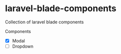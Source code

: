 # laravel-blade-components
Collection of laravel blade components

Components
- [x] Modal
- [ ] Dropdown
